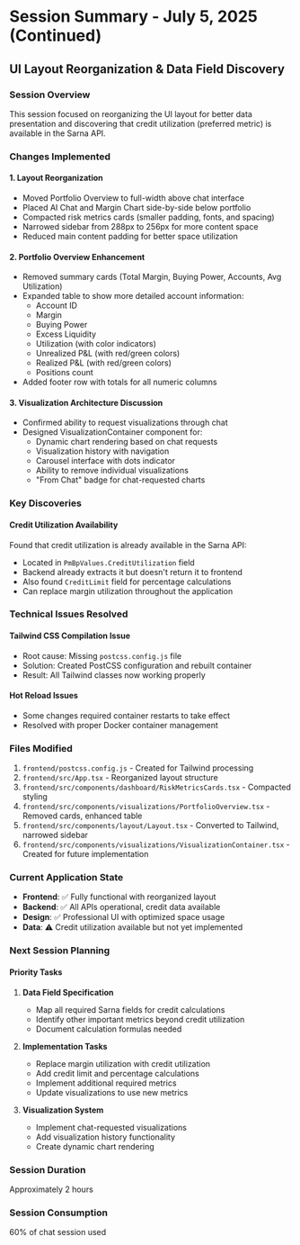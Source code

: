 # Session Summary - July 5, 2025 (Continued)

## UI Layout Reorganization & Data Field Discovery

### Session Overview
This session focused on reorganizing the UI layout for better data presentation and discovering that credit utilization (preferred metric) is available in the Sarna API.

### Changes Implemented

#### 1. **Layout Reorganization**
- Moved Portfolio Overview to full-width above chat interface
- Placed AI Chat and Margin Chart side-by-side below portfolio
- Compacted risk metrics cards (smaller padding, fonts, and spacing)
- Narrowed sidebar from 288px to 256px for more content space
- Reduced main content padding for better space utilization

#### 2. **Portfolio Overview Enhancement**
- Removed summary cards (Total Margin, Buying Power, Accounts, Avg Utilization)
- Expanded table to show more detailed account information:
  - Account ID
  - Margin
  - Buying Power
  - Excess Liquidity
  - Utilization (with color indicators)
  - Unrealized P&L (with red/green colors)
  - Realized P&L (with red/green colors)
  - Positions count
- Added footer row with totals for all numeric columns

#### 3. **Visualization Architecture Discussion**
- Confirmed ability to request visualizations through chat
- Designed VisualizationContainer component for:
  - Dynamic chart rendering based on chat requests
  - Visualization history with navigation
  - Carousel interface with dots indicator
  - Ability to remove individual visualizations
  - "From Chat" badge for chat-requested charts

### Key Discoveries

#### Credit Utilization Availability
Found that credit utilization is already available in the Sarna API:
- Located in `PmBpValues.CreditUtilization` field
- Backend already extracts it but doesn't return it to frontend
- Also found `CreditLimit` field for percentage calculations
- Can replace margin utilization throughout the application

### Technical Issues Resolved

#### Tailwind CSS Compilation Issue
- Root cause: Missing `postcss.config.js` file
- Solution: Created PostCSS configuration and rebuilt container
- Result: All Tailwind classes now working properly

#### Hot Reload Issues
- Some changes required container restarts to take effect
- Resolved with proper Docker container management

### Files Modified
1. `frontend/postcss.config.js` - Created for Tailwind processing
2. `frontend/src/App.tsx` - Reorganized layout structure
3. `frontend/src/components/dashboard/RiskMetricsCards.tsx` - Compacted styling
4. `frontend/src/components/visualizations/PortfolioOverview.tsx` - Removed cards, enhanced table
5. `frontend/src/components/layout/Layout.tsx` - Converted to Tailwind, narrowed sidebar
6. `frontend/src/components/visualizations/VisualizationContainer.tsx` - Created for future implementation

### Current Application State
- **Frontend**: ✅ Fully functional with reorganized layout
- **Backend**: ✅ All APIs operational, credit data available
- **Design**: ✅ Professional UI with optimized space usage
- **Data**: ⚠️ Credit utilization available but not yet implemented

### Next Session Planning

#### Priority Tasks
1. **Data Field Specification**
   - Map all required Sarna fields for credit calculations
   - Identify other important metrics beyond credit utilization
   - Document calculation formulas needed

2. **Implementation Tasks**
   - Replace margin utilization with credit utilization
   - Add credit limit and percentage calculations
   - Implement additional required metrics
   - Update visualizations to use new metrics

3. **Visualization System**
   - Implement chat-requested visualizations
   - Add visualization history functionality
   - Create dynamic chart rendering

### Session Duration
Approximately 2 hours

### Session Consumption
60% of chat session used
